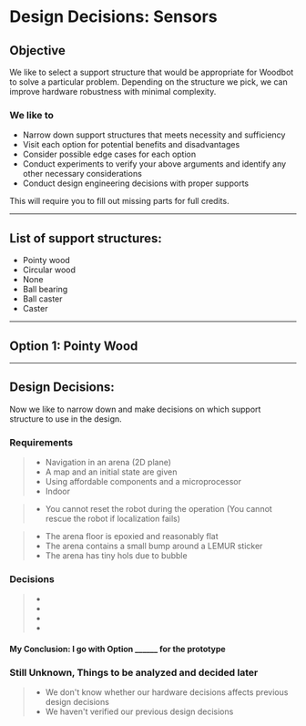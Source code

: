 # Design Decisions: Sensors
## Objective
We like to select a support structure that would be appropriate for Woodbot to solve a particular problem.
Depending on the structure we pick, we can improve hardware robustness with minimal complexity.

### We like to

- Narrow down support structures that meets necessity and sufficiency
- Visit each option for potential benefits and disadvantages
- Consider possible edge cases for each option
- Conduct experiments to verify your above arguments and identify any other necessary considerations
- Conduct design engineering decisions with proper supports

This will require you to fill out missing parts for full credits.

***

## List of support structures:
* Pointy wood
* Circular wood
* None
* Ball bearing
* Ball caster
* Caster


***

## Option 1: Pointy Wood

***






## Design Decisions:
Now we like to narrow down and make decisions on which support structure to use in the design.

### Requirements
>- Navigation in an arena (2D plane)
>- A map and an initial state are given
>- Using affordable components and a microprocessor
>- Indoor

>- You cannot reset the robot during the operation (You cannot rescue the robot if localization fails)

>- The arena floor is epoxied and reasonably flat
>- The arena contains a small bump around a LEMUR sticker 
>- The arena has tiny hols due to bubble

###


### Decisions
>-
>-
>-
>-


#### My Conclusion: I go with Option ______ for the prototype

### Still Unknown, Things to be analyzed and decided later

>- We don't know whether our hardware decisions affects previous design decisions
>- We haven't verified our previous design decisions
